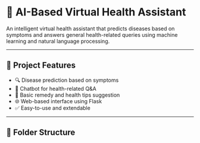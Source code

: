 # 🤖 AI-Based Virtual Health Assistant

An intelligent virtual health assistant that predicts diseases based on symptoms and answers general health-related queries using machine learning and natural language processing.

---

## 🏥 Project Features

- 🔍 Disease prediction based on symptoms
- 💬 Chatbot for health-related Q&A
- 💊 Basic remedy and health tips suggestion
- 🌐 Web-based interface using Flask
- ✅ Easy-to-use and extendable

---

## 📂 Folder Structure
